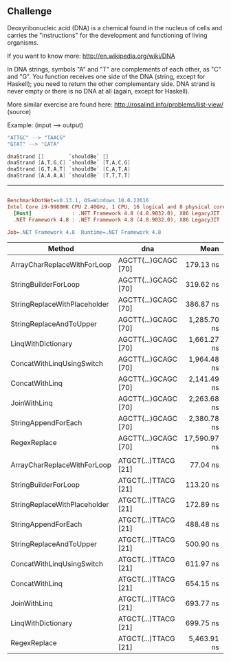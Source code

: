 ## Challenge

Deoxyribonucleic acid (DNA) is a chemical found in the nucleus of cells and carries the "instructions" for the development and functioning of living organisms.

If you want to know more: http://en.wikipedia.org/wiki/DNA

In DNA strings, symbols "A" and "T" are complements of each other, as "C" and "G". You function receives one side of the DNA (string, except for Haskell); you need to return the other complementary side. 
DNA strand is never empty or there is no DNA at all (again, except for Haskell).

More similar exercise are found here: http://rosalind.info/problems/list-view/ (source)

Example: (input --> output)

```c#
"ATTGC" --> "TAACG"
"GTAT" --> "CATA"
```

```c#
dnaStrand []        `shouldBe` []
dnaStrand [A,T,G,C] `shouldBe` [T,A,C,G]
dnaStrand [G,T,A,T] `shouldBe` [C,A,T,A]
dnaStrand [A,A,A,A] `shouldBe` [T,T,T,T]
```

---

``` ini

BenchmarkDotNet=v0.13.1, OS=Windows 10.0.22616
Intel Core i9-9980HK CPU 2.40GHz, 1 CPU, 16 logical and 8 physical cores
  [Host]             : .NET Framework 4.8 (4.8.9032.0), X86 LegacyJIT
  .NET Framework 4.8 : .NET Framework 4.8 (4.8.9032.0), X86 LegacyJIT

Job=.NET Framework 4.8  Runtime=.NET Framework 4.8  

```
|                       Method |                  dna |         Mean |      Error |     StdDev | Ratio | RatioSD |  Gen 0 | Allocated |
|----------------------------- |--------------------- |-------------:|-----------:|-----------:|------:|--------:|-------:|----------:|
|  ArrayCharReplaceWithForLoop | AGCTT(...)GCAGC [70] |    179.13 ns |   0.718 ns |   0.600 ns |  0.56 |    0.00 | 0.0587 |     308 B |
|         StringBuilderForLoop | AGCTT(...)GCAGC [70] |    319.62 ns |   3.156 ns |   2.953 ns |  1.00 |    0.00 | 0.1092 |     573 B |
| StringReplaceWithPlaceholder | AGCTT(...)GCAGC [70] |    386.87 ns |   2.959 ns |   2.624 ns |  1.21 |    0.02 | 0.1783 |     937 B |
|      StringReplaceAndToUpper | AGCTT(...)GCAGC [70] |  1,285.70 ns |  16.458 ns |  15.395 ns |  4.02 |    0.05 | 0.1488 |     781 B |
|           LinqWithDictionary | AGCTT(...)GCAGC [70] |  1,661.27 ns |  16.766 ns |  14.863 ns |  5.19 |    0.08 | 0.2613 |   1,374 B |
|    ConcatWithLinqUsingSwitch | AGCTT(...)GCAGC [70] |  1,964.48 ns |  13.889 ns |  11.598 ns |  6.14 |    0.08 | 0.4196 |   2,207 B |
|               ConcatWithLinq | AGCTT(...)GCAGC [70] |  2,141.49 ns |   8.419 ns |   7.463 ns |  6.70 |    0.06 | 0.4120 |   2,175 B |
|                 JoinWithLinq | AGCTT(...)GCAGC [70] |  2,263.68 ns |  15.889 ns |  14.863 ns |  7.08 |    0.07 | 0.4120 |   2,175 B |
|          StringAppendForEach | AGCTT(...)GCAGC [70] |  2,380.78 ns |  27.139 ns |  24.058 ns |  7.44 |    0.11 | 1.1444 |   6,013 B |
|                 RegexReplace | AGCTT(...)GCAGC [70] | 17,590.97 ns | 252.012 ns | 235.733 ns | 55.04 |    0.83 | 2.5940 |  13,644 B |
|                              |                      |              |            |            |       |         |        |           |
|  ArrayCharReplaceWithForLoop | ATGCT(...)TTACG [21] |     77.04 ns |   1.373 ns |   1.217 ns |  0.68 |    0.01 | 0.0213 |     112 B |
|         StringBuilderForLoop | ATGCT(...)TTACG [21] |    113.20 ns |   1.800 ns |   1.683 ns |  1.00 |    0.00 | 0.0381 |     200 B |
| StringReplaceWithPlaceholder | ATGCT(...)TTACG [21] |    172.89 ns |   2.735 ns |   2.558 ns |  1.53 |    0.03 | 0.0641 |     336 B |
|          StringAppendForEach | ATGCT(...)TTACG [21] |    488.48 ns |   4.763 ns |   4.222 ns |  4.32 |    0.07 | 0.1450 |     761 B |
|      StringReplaceAndToUpper | ATGCT(...)TTACG [21] |    500.90 ns |   8.378 ns |   7.837 ns |  4.43 |    0.08 | 0.0534 |     280 B |
|    ConcatWithLinqUsingSwitch | ATGCT(...)TTACG [21] |    611.97 ns |  12.074 ns |  13.420 ns |  5.41 |    0.13 | 0.1392 |     733 B |
|               ConcatWithLinq | ATGCT(...)TTACG [21] |    654.15 ns |  12.466 ns |  12.244 ns |  5.77 |    0.09 | 0.1335 |     701 B |
|                 JoinWithLinq | ATGCT(...)TTACG [21] |    693.77 ns |  13.209 ns |  14.682 ns |  6.13 |    0.17 | 0.1335 |     701 B |
|           LinqWithDictionary | ATGCT(...)TTACG [21] |    699.75 ns |   8.032 ns |   7.513 ns |  6.18 |    0.12 | 0.1278 |     673 B |
|                 RegexReplace | ATGCT(...)TTACG [21] |  5,463.91 ns |  90.607 ns |  84.754 ns | 48.27 |    0.85 | 0.8087 |   4,242 B |

